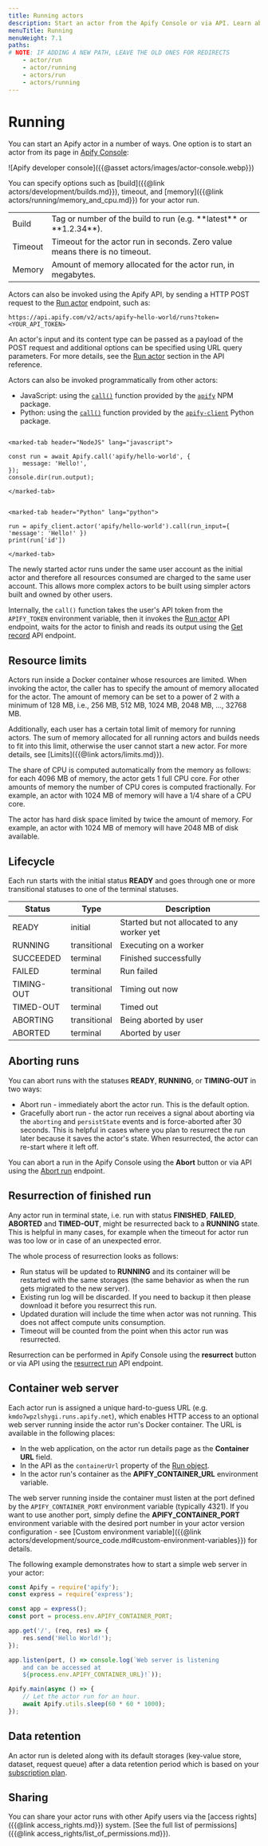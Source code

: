 ```yaml
---
title: Running actors
description: Start an actor from the Apify Console or via API. Learn about actor lifecycles, how to specify settings and version, provide input and resurrect finished runs.
menuTitle: Running
menuWeight: 7.1
paths:
# NOTE: IF ADDING A NEW PATH, LEAVE THE OLD ONES FOR REDIRECTS
    - actor/run
    - actor/running
    - actors/run
    - actors/running
---
```


# Running

You can start an Apify actor in a number of ways. One option is to start an actor from its page in [Apify Console](https://console.apify.com/actors):

![Apify developer console]({{@asset actors/images/actor-console.webp}})

You can specify options such as [build]({{@link actors/development/builds.md}}), timeout, and [memory]({{@link actors/running/memory_and_cpu.md}}) for your actor run.

<!-- Using an HTML table because it doesn't have a header - markdown doesn't allow tables with no headers -->
<table>
    <tr>
        <td>Build</td>
        <td>Tag or number of the build to run (e.g. **latest** or **1.2.34**).</td>
    </tr>
    <tr>
        <td>Timeout</td>
        <td>Timeout for the actor run in seconds. Zero value means there is no timeout.</td>
    </tr>
    <tr>
        <td>Memory</td>
        <td>Amount of memory allocated for the actor run, in megabytes.</td>
    </tr>
</table>

Actors can also be invoked using the Apify API, by sending a HTTP POST request to the [Run actor](/api/v2/#/reference/actors/run-collection/run-actor) endpoint, such as:

```text
https://api.apify.com/v2/acts/apify~hello-world/runs?token=<YOUR_API_TOKEN>
```

An actor's input and its content type can be passed as a payload of the POST request and additional options can be specified using URL query parameters. For more details, see the [Run actor](https://docs.apify.com/api/v2/#/reference/actors/run-collection/run-actor) section in the API reference.

Actors can also be invoked programmatically from other actors:

- JavaScript: using the [`call()`](https://sdk.apify.com/docs/api/apify#apifycallactid-input-options) function provided by the [`apify`](https://sdk.apify.com/) NPM package.
- Python: using the [`call()`](https://docs.apify.com/apify-client-python#actorclient-call) function provided by the [`apify-client`](https://docs.apify.com/apify-client-python) Python package.

```marked-tabs

<marked-tab header="NodeJS" lang="javascript">

const run = await Apify.call('apify/hello-world', {
    message: 'Hello!',
});
console.dir(run.output);

</marked-tab>


<marked-tab header="Python" lang="python">

run = apify_client.actor('apify/hello-world').call(run_input={ 'message': 'Hello!' })
print(run['id'])

</marked-tab>

```

The newly started actor runs under the same user account as the initial actor and therefore all resources consumed are charged to the same user account. This allows more complex actors to be built using simpler actors built and owned by other users.

Internally, the `call()` function takes the user's API token from the `APIFY_TOKEN` environment variable, then it invokes the [Run actor](https://docs.apify.com/api/v2/#/reference/actors/run-collection/run-actor) API endpoint, waits for the actor to finish and reads its output using the [Get record](https://docs.apify.com/api/v2/#/reference/key-value-stores/record/get-record) API endpoint.

## Resource limits

Actors run inside a Docker container whose resources are limited. When invoking the actor, the caller has to specify the amount of memory allocated for the actor. The amount of memory can be set to a power of 2 with a minimum of 128 MB, i.e., 256 MB, 512 MB, 1024 MB, 2048 MB, ..., 32768 MB.

Additionally, each user has a certain total limit of memory for running actors. The sum of memory allocated for all running actors and builds needs to fit into this limit, otherwise the user cannot start a new actor. For more details, see [Limits]({{@link actors/limits.md}}).

The share of CPU is computed automatically from the memory as follows: for each 4096 MB of memory, the actor gets 1 full CPU core. For other amounts of memory the number of CPU cores is computed fractionally. For example, an actor with 1024 MB of memory will have a 1/4 share of a CPU core.

The actor has hard disk space limited by twice the amount of memory. For example, an actor with 1024 MB of memory will have 2048 MB of disk available.

## Lifecycle

Each run starts with the initial status **READY** and goes through one or more transitional statuses to one of the terminal statuses.

|Status|Type|Description|
|--- |--- |--- |
|READY|initial|Started but not allocated to any worker yet|
|RUNNING|transitional|Executing on a worker|
|SUCCEEDED|terminal|Finished successfully|
|FAILED|terminal|Run failed|
|TIMING-OUT|transitional|Timing out now|
|TIMED-OUT|terminal|Timed out|
|ABORTING|transitional|Being aborted by user|
|ABORTED|terminal|Aborted by user|

## Aborting runs

You can abort runs with the statuses **READY**, **RUNNING**, or **TIMING-OUT** in two ways:

- Abort run - immediately abort the actor run. This is the default option.
- Gracefully abort run - the actor run receives a signal about aborting via the `aborting` and `persistState` events and is force-aborted after 30 seconds. This is helpful in cases where you plan to resurrect the run later because it saves the actor's state. When resurrected, the actor can re-start where it left off.

You can abort a run in the Apify Console using the **Abort** button or via API using the [Abort run](/api/v2#/reference/actor-runs/abort-run/abort-run) endpoint.

## Resurrection of finished run

Any actor run in terminal state, i.e. run with status **FINISHED**, **FAILED**, **ABORTED** and **TIMED-OUT**, might be resurrected back to a **RUNNING** state. This is helpful in many cases, for example when the timeout for actor run was too low or in case of an unexpected error.

The whole process of resurrection looks as follows:

- Run status will be updated to **RUNNING** and its container will be restarted with the same storages (the same behavior as when the run gets migrated to the new server).
- Existing run log will be discarded. If you need to backup it then please download it before you resurrect this run.
- Updated duration will include the time when actor was not running. This does not affect compute units consumption.
- Timeout will be counted from the point when this actor run was resurrected.

Resurrection can be performed in Apify Console using the **resurrect** button or via API using the [resurrect run](https://docs.apify.com/api/v2#/reference/actors/resurrect-run) API endpoint.

## Container web server

Each actor run is assigned a unique hard-to-guess URL (e.g. `kmdo7wpzlshygi.runs.apify.net`), which enables HTTP access to an optional web server running inside the actor run's Docker container. The URL is available in the following places:

- In the web application, on the actor run details page as the **Container URL** field.
- In the API as the `containerUrl` property of the [Run object](https://docs.apify.com/api/v2#/reference/actors/run-object/get-run).
- In the actor run's container as the **APIFY_CONTAINER_URL** environment variable.

The web server running inside the container must listen at the port defined by the `APIFY_CONTAINER_PORT` environment variable (typically 4321). If you want to use another port, simply define the **APIFY_CONTAINER_PORT** environment variable with the desired port number in your actor version configuration - see [Custom environment variable]({{@link actors/development/source_code.md#custom-environment-variables}}) for details.

The following example demonstrates how to start a simple web server in your actor:

```js
const Apify = require('apify');
const express = require('express');

const app = express();
const port = process.env.APIFY_CONTAINER_PORT;

app.get('/', (req, res) => {
    res.send('Hello World!');
});

app.listen(port, () => console.log(`Web server is listening
    and can be accessed at
    ${process.env.APIFY_CONTAINER_URL}!`));

Apify.main(async () => {
    // Let the actor run for an hour.
    await Apify.utils.sleep(60 * 60 * 1000);
});
```

## Data retention

An actor run is deleted along with its default storages (key-value store, dataset, request queue) after a data retention period which is based on your [subscription plan](https://apify.com/pricing).

## Sharing

You can share your actor runs with other Apify users via the [access rights]({{@link access_rights.md}}) system. [See the full list of permissions]({{@link access_rights/list_of_permissions.md}}).
